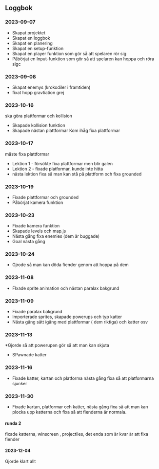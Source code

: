 ## Loggbok

### 2023-09-07
* Skapat projektet
* Skapat en loggbok
* Skapat en planering
* Skapat en setup-funktion
* Skapat en player funktion som gör så att spelaren rör sig
* Påbörjat en Input-funktion som gör så att spelaren kan hoppa och röra sigc

### 2023-09-08
* Skapat enemys (krokodiler i framtiden)
* fixat hopp gravtiation grej


### 2023-10-16
ska göra plattformar och kollision
* Skapade kollision funktion
* Skapade nästan plattformar  Kom ihåg fixa plattformar


### 2023-10-17
måste fixa plattformar
* Lektion 1 - försökte fixa plattformar men blir galen
* Lektion 2 - fixade platformar, kunde inte hitta
* nästa lektion fixa så man kan stå på plattform och fixa grounded


### 2023-10-19
* Fixade plattformar och grounded
* Påbörjat kamera funktion

### 2023-10-23
* Fixade kamera funktion
* Skapade levels och map.js
* Nästa gång fixa enemies (dem är buggade)
* Goal nästa gång


### 2023-10-24
* Gjrode så man kan döda fiender genom att hoppa på dem

### 2023-11-08
* FIxade sprite animation och nästan paralax bakgrund


### 2023-11-09
* Fixade paralax bakgrund
* Importerade sprites, skapade powerups och typ katter
* Nästa gång sätt igång med plattformar ( dem riktiga) och katter osv

### 2023-11-13
*Gjorde så att powerupen gör så att man kan skjuta
* SPawnade katter

### 2023-11-16
* Fixade katter, kartan och platforma nästa gång fixa så att platformarna sjunker

### 2023-11-30
* Fixade kartan, platformar och katter, nästa gång fixa så att man kan plocka upp katterna och fixa så att fienderna är normala.

#### runda 2
fixade katterna, winscreen , projectiles, det enda som är kvar är att fixa fiender

#### 2023-12-04
Gjorde klart allt